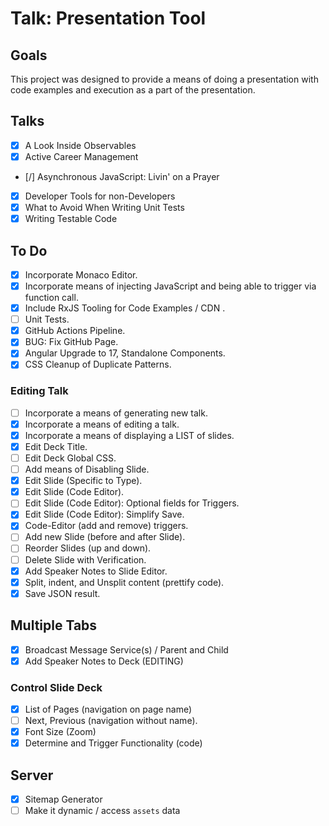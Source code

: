 # Talk: Presentation Tool

## Goals

This project was designed to provide a means of doing a presentation with code examples and execution as a part of the presentation.

## Talks

- [x] A Look Inside Observables
- [x] Active Career Management
- [/] Asynchronous JavaScript: Livin' on a Prayer
- [x] Developer Tools for non-Developers
- [x] What to Avoid When Writing Unit Tests
- [x] Writing Testable Code

## To Do

- [x] Incorporate Monaco Editor.
- [x] Incorporate means of injecting JavaScript and being able to trigger via function call.
- [x] Include RxJS Tooling for Code Examples / CDN [](https://rxjs.dev/guide/importing#cdn).
- [ ] Unit Tests.
- [x] GitHub Actions Pipeline.
- [x] BUG: Fix GitHub Page.
- [x] Angular Upgrade to 17, Standalone Components.
- [x] CSS Cleanup of Duplicate Patterns.

### Editing Talk

- [ ] Incorporate a means of generating new talk.
- [x] Incorporate a means of editing a talk.
- [x] Incorporate a means of displaying a LIST of slides.
- [x] Edit Deck Title.
- [ ] Edit Deck Global CSS.
- [ ] Add means of Disabling Slide.
- [x] Edit Slide (Specific to Type).
- [x] Edit Slide (Code Editor).
- [ ] Edit Slide (Code Editor): Optional fields for Triggers.
- [x] Edit Slide (Code Editor): Simplify Save.
- [x] Code-Editor (add and remove) triggers.
- [ ] Add new Slide (before and after Slide).
- [ ] Reorder Slides (up and down).
- [ ] Delete Slide with Verification.
- [x] Add Speaker Notes to Slide Editor.
- [x] Split, indent, and Unsplit content (prettify code).
- [x] Save JSON result.

## Multiple Tabs

- [x] Broadcast Message Service(s) / Parent and Child
- [x] Add Speaker Notes to Deck (EDITING)

### Control Slide Deck

- [x] List of Pages (navigation on page name)
- [ ] Next, Previous (navigation without name).
- [x] Font Size (Zoom)
- [x] Determine and Trigger Functionality (code)

## Server

- [x] Sitemap Generator
- [ ] Make it dynamic / access `assets` data
